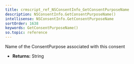 ```yaml
---
title: crmscript_ref_NSConsentInfo_GetConsentPurposeName
description: NSConsentInfo.GetConsentPurposeName()
intellisense: NSConsentInfo.GetConsentPurposeName
sortOrder: 1638
keywords: GetConsentPurposeName()
so.topic: reference
---
```



Name of the ConsentPurpose associated with this consent



* **Returns:** String


